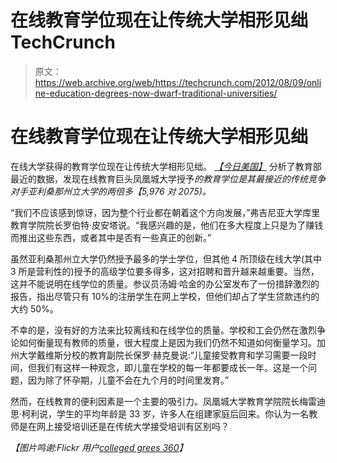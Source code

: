 # 在线教育学位现在让传统大学相形见绌 TechCrunch

> 原文：<https://web.archive.org/web/https://techcrunch.com/2012/08/09/online-education-degrees-now-dwarf-traditional-universities/>

# 在线教育学位现在让传统大学相形见绌

在线大学获得的教育学位现在让传统大学相形见绌。 [*【今日美国】*](https://web.archive.org/web/20221005172720/http://www.usatoday.com/news/education/story/2012-08-07/online-teaching-degrees/56849026/1) 分析了教育部最近的数据，发现在线教育巨头凤凰城大学授予*的教育学位是其最接近的传统竞争对手亚利桑那州立大学的两倍多【5,976 对 2075)。*

“我们不应该感到惊讶，因为整个行业都在朝着这个方向发展，”弗吉尼亚大学库里教育学院院长罗伯特·皮安塔说。“我感兴趣的是，他们在多大程度上只是为了赚钱而推出这些东西，或者其中是否有一些真正的创新。”

虽然亚利桑那州立大学仍然授予最多的学士学位，但其他 4 所顶级在线大学(其中 3 所是营利性的)授予的高级学位要多得多，这对招聘和晋升越来越重要。当然，这并不能说明在线学位的质量。参议员汤姆·哈金的办公室发布了一份措辞激烈的报告，指出尽管只有 10%的注册学生在网上学校，但他们却占了学生贷款违约的大约 50%。

不幸的是，没有好的方法来比较离线和在线学位的质量。学校和工会仍然在激烈争论如何衡量现有教师的质量，很大程度上是因为我们仍然不知道如何衡量学习。加州大学戴维斯分校的教育副院长保罗·赫克曼说:“儿童接受教育和学习需要一段时间，但我们有这样一种观念，即儿童在学校的每一年都要成长一年。这是一个问题，因为除了怀孕期，儿童不会在九个月的时间里发育。”

然而，在线教育的便利因素是一个主要的吸引力。凤凰城大学教育学院院长梅雷迪思·柯利说，学生的平均年龄是 33 岁，许多人在组建家庭后回来。你认为一名教师是在网上接受培训还是在传统大学接受培训有区别吗？

*【图片鸣谢:Flickr 用户[colleged grees 360](https://web.archive.org/web/20221005172720/http://www.collegedegrees360.com/)】*